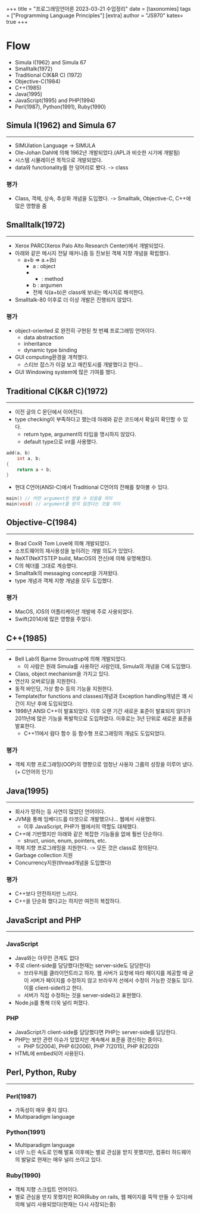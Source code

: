 +++
title = "프로그래밍언어론 2023-03-21 수업정리"
date = 
[taxonomies]
tags = ["Programming Language Principles"]
[extra]
author = "JS970"
katex= true
+++
# Flow
- Simula I(1962) and Simula 67
- Smalltalk(1972)
- Traditional C(K&R C) (1972)
- Objective-C(1984)
- C++(1985)
- Java(1995)
- JavaScript(1995) and PHP(1994)
- Perl(1987), Python(1991), Ruby(1990)

## Simula I(1962) and Simula 67
---
- SIMUlation Language -> SIMULA
- Ole-Johan Dahl에 의해 1962년 개발되었다.(APL과 비슷한 시기에 개발됨)
- 시스템 시뮬레이션 목적으로 개발되었다.
- data와 functionality를 한 덩어리로 봤다. -> class

### 평가
- Class, 객체, 상속, 추상화 개념을 도입했다. -> Smalltalk, Objective-C, C++에 많은 영향을 줌

## Smalltalk(1972)
---
- Xerox PARC(Xerox Palo Alto Research Center)에서 개발되었다.
- 아래와 같은 메시지 전달 매커니즘 등 진보된 객체 지향 개념을 확립했다.
	- a+b => a.+(b)
		- a : object
		- + : method
		- b : argumen
		- 전체 식(a+b)은 class에 보내는 메시지로 해석한다.
- Smalltalk-80 이후로 더 이상 개발은 진행되지 않았다.

### 평가
- object-oriented 로 완전히 구현된 첫 번쨰 프로그래밍 언어이다.
	- data abstraction
	- inheritance
	- dynamic type binding
- GUI computing환경을 개척했다. 
	- 스티브 잡스가 이걸 보고 매킨토시를 개발했다고 한다...
- GUI Windowing system에 많은 기여를 했다.

## Traditional C(K&R C)(1972)
---
- 이전 글의 C 문단에서 이어진다.
- type checking이 부족하다고 했는데 아래와 같은 코드에서 확실히 확인할 수 있다.
	- return type, argument의 타입을 명시하지 않았다.
	- default type으로 int를 사용했다.
```c
add(a, b)
	int a, b;
{
	return a + b;
}
```
- 현대 C언어(ANSI-C)에서 Traditional C언어의 잔해를 찾아볼 수 있다.
```c
main() // 어떤 argument든 받을 수 있음을 의미
main(void) // argument를 받지 않겠다는 것을 의미
```

## Objective-C(1984)
---
- Brad Cox와 Tom Love에 의해 개발되었다.
- 소프트웨어의 재사용성을 높이려는 개발 의도가 있었다.
- NeXT(NeXTSTEP build, MacOS의 전신)에 의해 유명해졌다.
- C의 헤더를 그대로 계승했다.
- Smalltalk의 messaging concept을 가져왔다.
- type 개념과 객체 지향 개념을 모두 도입했다.

### 평가
- MacOS, iOS의 어플리케이션 개발에 주로 사용되었다.
- Swift(2014)에 많은 영향을 주었다.

## C++(1985)
---
- Bell Lab의 Bjarne Stroustrup에 의해 개발되었다.
	- 이 사람은 원래 Simula를 사용하던 사람인데, Simula의 개념을 C에 도입했다.
- Class, object mechanism을 가지고 있다.
- 연산자 오버로딩을 지원한다.
- 동적 바인딩, 가상 함수 등의 기능을 지원한다.
- Template(for functions and classes)개념과 Exception handling개념은 꽤 시간이 지난 후에 도입되었다.
- 1998년 ANSI C++이 발표되었다. 이후 오랜 기간 새로운 표준이 발표되지 않다가 2011년에 많은 기능을 폭발적으로 도입하였다. 이후로는 3년 단위로 새로운 표준을 발표한다.
	- C++11에서 람다 함수 등 함수형 프로그래밍의 개념도 도입되었다.

### 평가
- 객체 지향 프로그래밍(OOP)의 영향으로 엄청난 사용자 그룹의 성장을 이루어 냈다.(+ C언어의 인기)

## Java(1995)
---
- 회사가 망하는 등 사연이 많았던 언어이다.
- JVM을 통해 임베디드를 타겟으로 개발했으나... 웹에서 사용했다.
	- 이후 JavaScript, PHP가 웹에서의 역할도 대체했다.
- C++에 기반했지만 아래와 같은 복잡한 기능들을 없에 훨씬 단순하다.
	- struct, union, enum, pointers, etc.
- 객체 지향 프로그래밍을 지원한다. -> 모든 것은 class로 정의된다.
- Garbage collection 지원
- Concurrency지원(thread개념을 도입했다)

### 평가
- C++보다 안전하지만 느리다.
- C++을 단순화 했다고는 하지만 여전히 복잡하다.

## JavaScript and PHP
---
### JavaScript
- Java와는 아무런 관계도 없다
- 주로 client-side를 담당했다(현재는 server-side도 담당한다)
	- 브라우저를 클라이언트라고 하자. 웹 서버가 요청에 따라 페이지를 제공할 때 굳이 서버가 페이지를 수정하지 않고 브라우저 선에서 수정이 가능한 것들도 있다. 이를 client-side라고 한다.
	- 서버가 직접 수정하는 것을 server-side라고 표현했다.
- Node.js를 통해 더욱 널리 퍼졌다.

### PHP
- JavaScript가 client-side를 담당했다면 PHP는 server-side를 담당한다.
- PHP는 보안 관련 이슈가 있었지만 계속해서 표준을 갱신하는 중이다.
	- PHP 5(2004), PHP 6(2006), PHP 7(2015), PHP 8(2020)
- HTML에 embed되어 사용된다.

## Perl, Python, Ruby
---
### Perl(1987)
- 가독성이 매우 좋지 않다.
- Multiparadigm language

### Python(1991)
- Multiparadigm language
- 너무 느린 속도로 인해 발표 이후에는 별로 관심을 받지 못했지만, 컴퓨터 하드웨어의 발달로 현재는 매우 널리 쓰이고 있다.

### Ruby(1990)
- 객체 지향 스크립트 언어이다.
- 별로 관심을 받지 못했지만 ROR(Ruby on rails, 웹 페이지를 뚝딱 만들 수 있다)에 의해 널리 사용되었다(현재는 다시 사장되는중)
